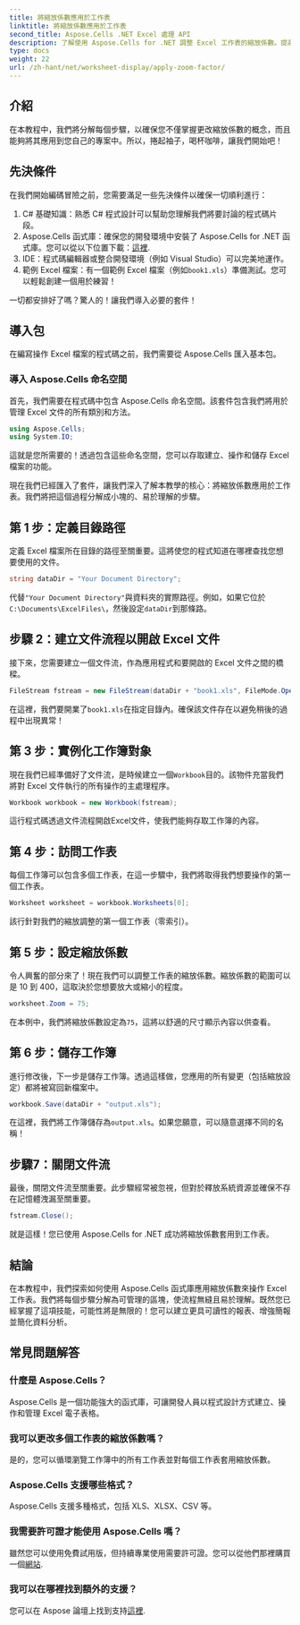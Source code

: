 ```yaml
---
title: 將縮放係數應用於工作表
linktitle: 將縮放係數應用於工作表
second_title: Aspose.Cells .NET Excel 處理 API
description: 了解使用 Aspose.Cells for .NET 調整 Excel 工作表的縮放係數。提高可讀性和資料呈現的逐步指南。
type: docs
weight: 22
url: /zh-hant/net/worksheet-display/apply-zoom-factor/
---
```

## 介紹

在本教程中，我們將分解每個步驟，以確保您不僅掌握更改縮放係數的概念，而且能夠將其應用到您自己的專案中。所以，捲起袖子，喝杯咖啡，讓我們開始吧！

## 先決條件

在我們開始編碼冒險之前，您需要滿足一些先決條件以確保一切順利進行：

1. C# 基礎知識：熟悉 C# 程式設計可以幫助您理解我們將要討論的程式碼片段。
2. Aspose.Cells 函式庫：確保您的開發環境中安裝了 Aspose.Cells for .NET 函式庫。您可以從以下位置下載：[這裡](https://releases.aspose.com/cells/net/).
3. IDE：程式碼編輯器或整合開發環境（例如 Visual Studio）可以完美地運作。
4. 範例 Excel 檔案：有一個範例 Excel 檔案（例如`book1.xls`）準備測試。您可以輕鬆創建一個用於練習！

一切都安排好了嗎？驚人的！讓我們導入必要的套件！

## 導入包

在編寫操作 Excel 檔案的程式碼之前，我們需要從 Aspose.Cells 匯入基本包。 

### 導入 Aspose.Cells 命名空間

首先，我們需要在程式碼中包含 Aspose.Cells 命名空間。該套件包含我們將用於管理 Excel 文件的所有類別和方法。

```csharp
using Aspose.Cells;
using System.IO;
```

這就是您所需要的！透過包含這些命名空間，您可以存取建立、操作和儲存 Excel 檔案的功能。

現在我們已經匯入了套件，讓我們深入了解本教學的核心：將縮放係數應用於工作表。我們將把這個過程分解成小塊的、易於理解的步驟。

## 第 1 步：定義目錄路徑

定義 Excel 檔案所在目錄的路徑至關重要。這將使您的程式知道在哪裡查找您想要使用的文件。

```csharp
string dataDir = "Your Document Directory";
```

代替`"Your Document Directory"`與資料夾的實際路徑。例如，如果它位於`C:\Documents\ExcelFiles\`，然後設定`dataDir`到那條路。

## 步驟 2：建立文件流程以開啟 Excel 文件

接下來，您需要建立一個文件流，作為應用程式和要開啟的 Excel 文件之間的橋樑。

```csharp
FileStream fstream = new FileStream(dataDir + "book1.xls", FileMode.Open);
```

在這裡，我們要開業了`book1.xls`在指定目錄內。確保該文件存在以避免稍後的過程中出現異常！

## 第 3 步：實例化工作簿對象

現在我們已經準備好了文件流，是時候建立一個`Workbook`目的。該物件充當我們將對 Excel 文件執行的所有操作的主處理程序。

```csharp
Workbook workbook = new Workbook(fstream);
```

這行程式碼透過文件流程開啟Excel文件，使我們能夠存取工作簿的內容。

## 第 4 步：訪問工作表

每個工作簿可以包含多個工作表，在這一步驟中，我們將取得我們想要操作的第一個工作表。

```csharp
Worksheet worksheet = workbook.Worksheets[0];
```

該行針對我們的縮放調整的第一個工作表（零索引）。

## 第 5 步：設定縮放係數

令人興奮的部分來了！現在我們可以調整工作表的縮放係數。縮放係數的範圍可以是 10 到 400，這取決於您想要放大或縮小的程度。

```csharp
worksheet.Zoom = 75;
```

在本例中，我們將縮放係數設定為`75`，這將以舒適的尺寸顯示內容以供查看。

## 第 6 步：儲存工作簿

進行修改後，下一步是儲存工作簿。透過這樣做，您應用的所有變更（包括縮放設定）都將被寫回新檔案中。

```csharp
workbook.Save(dataDir + "output.xls");
```

在這裡，我們將工作簿儲存為`output.xls`。如果您願意，可以隨意選擇不同的名稱！

## 步驟7：關閉文件流

最後，關閉文件流至關重要。此步驟經常被忽視，但對於釋放系統資源並確保不存在記憶體洩漏至關重要。

```csharp
fstream.Close();
```

就是這樣！您已使用 Aspose.Cells for .NET 成功將縮放係數套用到工作表。 

## 結論

在本教程中，我們探索如何使用 Aspose.Cells 函式庫應用縮放係數來操作 Excel 工作表。我們將每個步驟分解為可管理的區塊，使流程無縫且易於理解。既然您已經掌握了這項技能，可能性將是無限的！您可以建立更具可讀性的報表、增強簡報並簡化資料分析。

## 常見問題解答

### 什麼是 Aspose.Cells？  
Aspose.Cells 是一個功能強大的函式庫，可讓開發人員以程式設計方式建立、操作和管理 Excel 電子表格。

### 我可以更改多個工作表的縮放係數嗎？  
是的，您可以循環瀏覽工作簿中的所有工作表並對每個工作表套用縮放係數。

### Aspose.Cells 支援哪些格式？  
Aspose.Cells 支援多種格式，包括 XLS、XLSX、CSV 等。

### 我需要許可證才能使用 Aspose.Cells 嗎？  
雖然您可以使用免費試用版，但持續專業使用需要許可證。您可以從他們那裡購買一個[網站](https://purchase.aspose.com/buy).

### 我可以在哪裡找到額外的支援？  
您可以在 Aspose 論壇上找到支持[這裡](https://forum.aspose.com/c/cells/9).

